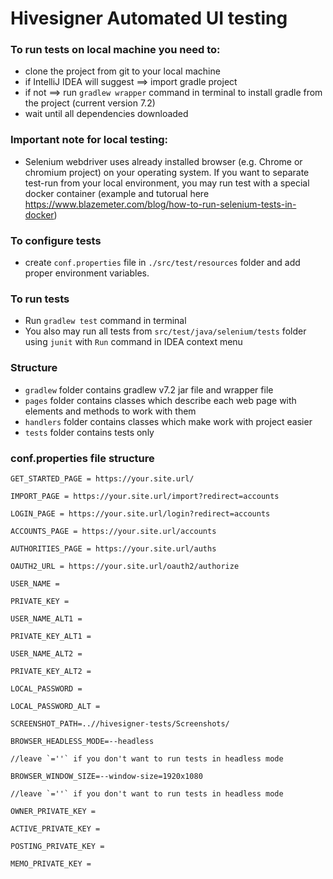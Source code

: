 # Hivesigner Automated UI testing

### To run tests on local machine you need to:

* clone the project from git to your local machine
* if IntelliJ IDEA will suggest ==> import gradle project
* if not ==> run `gradlew wrapper` command in terminal to install gradle from the project (current version 7.2)
* wait until all dependencies downloaded

### Important note for local testing:
* Selenium webdriver uses already installed browser (e.g. Chrome or chromium project) on your operating system.
If you want to separate test-run from your local environment, you may run test with a special docker container (example and tutorual here https://www.blazemeter.com/blog/how-to-run-selenium-tests-in-docker)

### To configure tests

* create `conf.properties` file in `./src/test/resources` folder and add proper environment variables.

### To run tests

* Run `gradlew test` command in terminal
* You also may run all tests from `src/test/java/selenium/tests` folder using `junit` with `Run` command in IDEA context menu

### Structure

* `gradlew` folder contains gradlew v7.2 jar file and wrapper file
* `pages` folder contains classes which describe each web page with elements and methods to work with them
* `handlers` folder contains classes which make work with project easier
* `tests` folder contains tests only

### conf.properties file structure

```
GET_STARTED_PAGE = https://your.site.url/

IMPORT_PAGE = https://your.site.url/import?redirect=accounts

LOGIN_PAGE = https://your.site.url/login?redirect=accounts

ACCOUNTS_PAGE = https://your.site.url/accounts

AUTHORITIES_PAGE = https://your.site.url/auths

OAUTH2_URL = https://your.site.url/oauth2/authorize

USER_NAME = 

PRIVATE_KEY = 

USER_NAME_ALT1 = 

PRIVATE_KEY_ALT1 = 

USER_NAME_ALT2 = 

PRIVATE_KEY_ALT2 = 

LOCAL_PASSWORD = 

LOCAL_PASSWORD_ALT =

SCREENSHOT_PATH=..//hivesigner-tests/Screenshots/

BROWSER_HEADLESS_MODE=--headless

//leave `=''` if you don't want to run tests in headless mode

BROWSER_WINDOW_SIZE=--window-size=1920x1080

//leave `=''` if you don't want to run tests in headless mode

OWNER_PRIVATE_KEY = 

ACTIVE_PRIVATE_KEY = 

POSTING_PRIVATE_KEY = 

MEMO_PRIVATE_KEY = 
```


